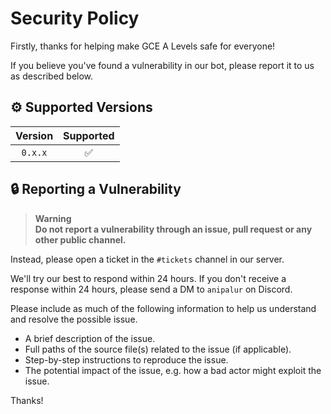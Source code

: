 # Security Policy

Firstly, thanks for helping make GCE A Levels safe for everyone!

If you believe you've found a vulnerability in our bot, please report it to us as described below.

## ⚙️ Supported Versions

| Version | Supported |
| :-----: | :-------: |
| `0.x.x` |    ✅     |

## 🔒 Reporting a Vulnerability

> **Warning**  
> **Do not report a vulnerability through an issue, pull request or any other public channel.**

Instead, please open a ticket in the `#tickets` channel in our server.

We'll try our best to respond within 24 hours. If you don't receive a response within 24 hours, please send a DM to `anipalur` on Discord.

Please include as much of the following information to help us understand and resolve the possible issue.

- A brief description of the issue.
- Full paths of the source file(s) related to the issue (if applicable).
- Step-by-step instructions to reproduce the issue.
- The potential impact of the issue, e.g. how a bad actor might exploit the issue.

Thanks!